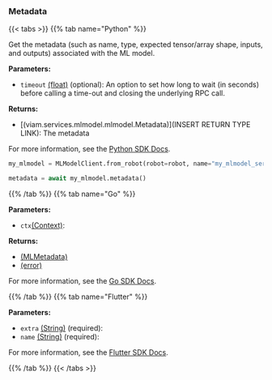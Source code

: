 ### Metadata

{{< tabs >}}
{{% tab name="Python" %}}

Get the metadata (such as name, type, expected tensor/array shape, inputs, and outputs) associated with the ML model.

**Parameters:**

- `timeout` [(float)](<INSERT PARAM TYPE LINK>) (optional): An option to set how long to wait (in seconds) before calling a time-out and closing the underlying RPC call.


**Returns:**

- [(viam.services.mlmodel.mlmodel.Metadata)](INSERT RETURN TYPE LINK): The metadata

For more information, see the [Python SDK Docs](https://python.viam.dev/autoapi/viam/services/mlmodel/client/index.html#viam.services.mlmodel.client.MLModelClient.metadata).

``` python {class="line-numbers linkable-line-numbers"}
my_mlmodel = MLModelClient.from_robot(robot=robot, name="my_mlmodel_service")

metadata = await my_mlmodel.metadata()

```

{{% /tab %}}
{{% tab name="Go" %}}

**Parameters:**

- `ctx`[(Context)](https://pkg.go.dev/context#ctx):

**Returns:**

- [(MLMetadata)](<INSERT PARAM TYPE LINK>)
- [(error)](<INSERT PARAM TYPE LINK>)

For more information, see the [Go SDK Docs](https://pkg.go.dev/go.viam.com/rdk/services/mlmodel#Service).

{{% /tab %}}
{{% tab name="Flutter" %}}

**Parameters:**

- `extra` [(String)](https://api.flutter.dev/flutter/dart-core/String-class.html) (required):
- `name` [(String)](https://api.flutter.dev/flutter/dart-core/String-class.html) (required):


For more information, see the [Flutter SDK Docs](https://flutter.viam.dev/viam_protos.service.mlmodel/MLModelServiceClient/metadata.html).

{{% /tab %}}
{{< /tabs >}}
